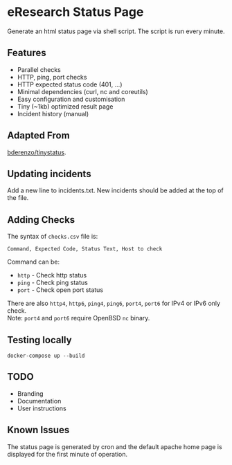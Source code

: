 # eResearch Status Page

Generate an html status page via shell script. The script is run every minute.

## Features

* Parallel checks
* HTTP, ping, port checks
* HTTP expected status code (401, ...)
* Minimal dependencies (curl, nc and coreutils)
* Easy configuration and customisation
* Tiny (~1kb) optimized result page
* Incident history (manual)

## Adapted From

[bderenzo/tinystatus](https://github.com/bderenzo/tinystatus).


## Updating incidents

Add a new line to incidents.txt. New incidents should be added at the top of the file.

## Adding Checks

The syntax of `checks.csv` file is:
```
Command, Expected Code, Status Text, Host to check
```

Command can be:
* `http` - Check http status
* `ping` - Check ping status 
* `port` - Check open port status

There are also `http4`, `http6`, `ping4`, `ping6`, `port4`, `port6` for IPv4 or IPv6 only check.  
Note: `port4` and `port6` require OpenBSD `nc` binary.

## Testing locally

```shell
docker-compose up --build
```

## TODO

* Branding
* Documentation
* User instructions

## Known Issues

The status page is generated by cron and the default apache home page is displayed for the first minute of operation.
